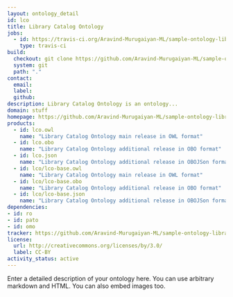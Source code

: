 ```yaml
---
layout: ontology_detail
id: lco
title: Library Catalog Ontology
jobs:
  - id: https://travis-ci.org/Aravind-Murugaiyan-ML/sample-ontology-library-catalog
    type: travis-ci
build:
  checkout: git clone https://github.com/Aravind-Murugaiyan-ML/sample-ontology-library-catalog.git
  system: git
  path: "."
contact:
  email: 
  label: 
  github: 
description: Library Catalog Ontology is an ontology...
domain: stuff
homepage: https://github.com/Aravind-Murugaiyan-ML/sample-ontology-library-catalog
products:
  - id: lco.owl
    name: "Library Catalog Ontology main release in OWL format"
  - id: lco.obo
    name: "Library Catalog Ontology additional release in OBO format"
  - id: lco.json
    name: "Library Catalog Ontology additional release in OBOJSon format"
  - id: lco/lco-base.owl
    name: "Library Catalog Ontology main release in OWL format"
  - id: lco/lco-base.obo
    name: "Library Catalog Ontology additional release in OBO format"
  - id: lco/lco-base.json
    name: "Library Catalog Ontology additional release in OBOJSon format"
dependencies:
- id: ro
- id: pato
- id: omo
tracker: https://github.com/Aravind-Murugaiyan-ML/sample-ontology-library-catalog/issues
license:
  url: http://creativecommons.org/licenses/by/3.0/
  label: CC-BY
activity_status: active
---
```


Enter a detailed description of your ontology here. You can use arbitrary markdown and HTML.
You can also embed images too.

